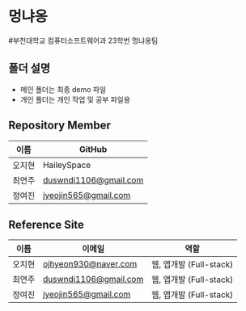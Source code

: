 # 멍냐옹
#부천대학교 컴퓨터소프트웨어과 23학번 멍냐옹팀


폴더 설명
---
- 메인 폴더는 최종 demo 파일
- 개인 폴더는 개인 작업 및 공부 파일용


Repository Member
---
이름 | GitHub
-- | --
오지현 | HaileySpace
최연주 | duswndi1106@gmail.com
정여진 | jyeojin565@gmail.com


Reference Site
---
이름 | 이메일 | 역할
-- | -- | --
오지현 | ojhyeon930@naver.com | 웹, 앱개발 (Full-stack)
최연주 | duswndi1106@gmail.com | 웹, 앱개발 (Full-stack)
정여진 | jyeojin565@gmail.com | 웹, 앱개발 (Full-stack)
